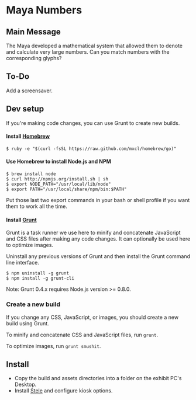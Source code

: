 # Maya Numbers

## Main Message
The Maya developed a mathematical system that allowed them to denote and calculate very large numbers. Can you match numbers with the corresponding glyphs?

## To-Do
Add a screensaver.

## Dev setup 
If you're making code changes, you can use Grunt to create new builds.

#### Install [Homebrew](http://mxcl.github.io/homebrew/)

    $ ruby -e "$(curl -fsSL https://raw.github.com/mxcl/homebrew/go)"

#### Use Homebrew to install Node.js and NPM

    $ brew install node
    $ curl http://npmjs.org/install.sh | sh
    $ export NODE_PATH="/usr/local/lib/node"
    $ export PATH="/usr/local/share/npm/bin:$PATH"

Put those last two export commands in your bash or shell profile if you want them to work all the time.

#### Install [Grunt](http://http://gruntjs.com/getting-started)
Grunt is a task runner we use here to minify and concatenate JavaScript and CSS files after making any code changes. It can optionally be used here to optimize images.

Uninstall any previous versions of Grunt and then install the Grunt command line interface.

    $ npm uninstall -g grunt
    $ npm install -g grunt-cli

Note: Grunt 0.4.x requires Node.js version >= 0.8.0.

### Create a new build 
If you change any CSS, JavaScript, or images, you should create a new build using Grunt. 

To minify and concatenate CSS and JavaScript files, run `grunt`.

To optimize images, run `grunt smushit`.

## Install
+ Copy the build and assets directories into a folder on the exhibit PC's Desktop. 
+ Install [Stele](https://github.com/scimusmn/stele) and configure kiosk options. 

